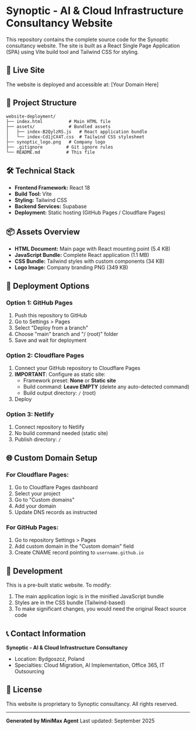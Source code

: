 # Synoptic - AI & Cloud Infrastructure Consultancy Website

This repository contains the complete source code for the Synoptic consultancy website. The site is built as a React Single Page Application (SPA) using Vite build tool and Tailwind CSS for styling.

## 🚀 Live Site

The website is deployed and accessible at: [Your Domain Here]

## 📁 Project Structure

```
website-deployment/
├── index.html          # Main HTML file
├── assets/             # Bundled assets
│   ├── index-B2QylzRS.js   # React application bundle
│   └── index-Cd1jCX4T.css  # Tailwind CSS stylesheet
├── synoptic_logo.png   # Company logo
├── .gitignore         # Git ignore rules
└── README.md          # This file
```

## 🛠 Technical Stack

- **Frontend Framework:** React 18
- **Build Tool:** Vite
- **Styling:** Tailwind CSS
- **Backend Services:** Supabase
- **Deployment:** Static hosting (GitHub Pages / Cloudflare Pages)

## 📦 Assets Overview

- **HTML Document:** Main page with React mounting point (5.4 KB)
- **JavaScript Bundle:** Complete React application (1.1 MB)
- **CSS Bundle:** Tailwind styles with custom components (34 KB)
- **Logo Image:** Company branding PNG (349 KB)

## 🚀 Deployment Options

### Option 1: GitHub Pages
1. Push this repository to GitHub
2. Go to Settings > Pages
3. Select "Deploy from a branch"
4. Choose "main" branch and "/ (root)" folder
5. Save and wait for deployment

### Option 2: Cloudflare Pages
1. Connect your GitHub repository to Cloudflare Pages
2. **IMPORTANT**: Configure as static site:
   - Framework preset: **None** or **Static site**
   - Build command: **Leave EMPTY** (delete any auto-detected command)
   - Build output directory: `/` (root)
3. Deploy

### Option 3: Netlify
1. Connect repository to Netlify
2. No build command needed (static site)
3. Publish directory: `/`

## 🌐 Custom Domain Setup

### For Cloudflare Pages:
1. Go to Cloudflare Pages dashboard
2. Select your project
3. Go to "Custom domains"
4. Add your domain
5. Update DNS records as instructed

### For GitHub Pages:
1. Go to repository Settings > Pages
2. Add custom domain in the "Custom domain" field
3. Create CNAME record pointing to `username.github.io`

## 🔧 Development

This is a pre-built static website. To modify:

1. The main application logic is in the minified JavaScript bundle
2. Styles are in the CSS bundle (Tailwind-based)
3. To make significant changes, you would need the original React source code

## 📞 Contact Information

**Synoptic - AI & Cloud Infrastructure Consultancy**
- Location: Bydgoszcz, Poland
- Specialties: Cloud Migration, AI Implementation, Office 365, IT Outsourcing

## 📄 License

This website is proprietary to Synoptic consultancy. All rights reserved.

---

**Generated by MiniMax Agent**
Last updated: September 2025
